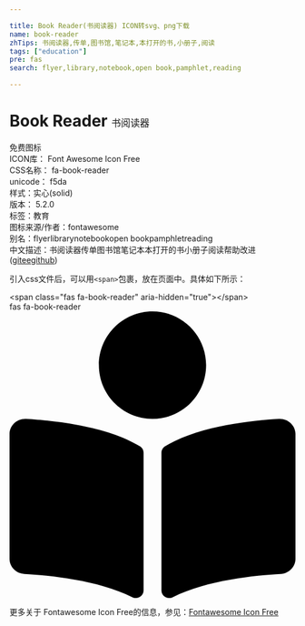 ```yaml
---

title: Book Reader(书阅读器) ICON转svg、png下载
name: book-reader
zhTips: 书阅读器,传单,图书馆,笔记本,本打开的书,小册子,阅读
tags: ["education"]
pre: fas
search: flyer,library,notebook,open book,pamphlet,reading

---
```


# Book Reader  <small style="font-size: 60%;font-weight: 100">书阅读器</small>


<div class="detail-page">
<p>
<span><span class="badge-success badge">免费图标</span> </span>
<br/>
<span>
ICON库：
<span class="badge-secondary badge">Font Awesome Icon Free</span> 
</span>
<br/>
<span>
CSS名称：
<span class="badge-secondary badge">fa-book-reader</span> 
</span>
<br/>
<span>
unicode：
<span class="badge-secondary badge">f5da</span> 
<copy-btn content='f5da' btn-title=""></copy-btn>
<copy-btn :content='String.fromCodePoint(parseInt("f5da", 16))' btn-title="复制U"></copy-btn>
</span><br/><span>样式：<span class="badge-light badge">实心(solid)</span></span>
<br/>
<span>
版本：
<span class="badge-secondary badge">5.2.0</span> 
</span><br/><span>标签：<span class="badge-light badge"><router-link to="/tags/education.html">教育</router-link></span></span>
<br/>
<span>图标来源/作者：<span class="badge-light badge">fontawesome</span></span> 
<br/>
<span>别名：<span class="badge-light badge">flyer</span><span class="badge-light badge">library</span><span class="badge-light badge">notebook</span><span class="badge-light badge">open book</span><span class="badge-light badge">pamphlet</span><span class="badge-light badge">reading</span></span><br/><span class="zh-detail">中文描述：<span class="badge-primary badge">书阅读器</span><span class="badge-primary badge">传单</span><span class="badge-primary badge">图书馆</span><span class="badge-primary badge">笔记本</span><span class="badge-primary badge">本打开的书</span><span class="badge-primary badge">小册子</span><span class="badge-primary badge">阅读</span><span class="help-link"><span>帮助改进</span>(<a href="https://gitee.com/liuwave/icon-helper/edit/master/json/fontawesome/solid/book-reader.json" target="_blank" rel="noopener noreferrer">gitee</a><a href="https://github.com/liuwave/icon-helper/edit/master/json/fontawesome/solid/book-reader.json" target="_blank" rel="noopener noreferrer">github</a></span>)</span><br/>
</p>
</div>
<div class="alert alert-dark">
  <i class="fas fa-book-reader fa-xs"></i>
  <i class="fas fa-book-reader fa-sm"></i>
  <i class="fas fa-book-reader fa-lg"></i>
  <i class="fas fa-book-reader fa-2x"></i>
  <i class="fas fa-book-reader fa-3x"></i>
  <i class="fas fa-book-reader fa-5x"></i>
  <i class="fas fa-book-reader fa-7x"></i>
</div>
<div>
  <p>引入css文件后，可以用<code>&lt;span&gt;</code>包裹，放在页面中。具体如下所示：    
  </p>
  <div class="alert alert-primary" style="font-size: 14px">
    &lt;span class="fas fa-book-reader" aria-hidden="true"&gt;&lt;/span&gt;
    <copy-btn content='<span class="fas fa-book-reader" aria-hidden="true"></span>'></copy-btn>
  </div>
  <div class="alert alert-secondary">
    <i class="fas fa-book-reader"
    style="font-size: 24px"
    aria-hidden="true"></i> fas fa-book-reader
    <copy-btn content="fas fa-book-reader" btn-title="复制图标名称"></copy-btn>
  </div>
</div>
<div id="svg" class="svg-wrap">
<svg xmlns="http://www.w3.org/2000/svg" viewBox="0 0 512 512"><path d="M352 96c0-53.02-42.98-96-96-96s-96 42.98-96 96 42.98 96 96 96 96-42.98 96-96zM233.59 241.1c-59.33-36.32-155.43-46.3-203.79-49.05C13.55 191.13 0 203.51 0 219.14v222.8c0 14.33 11.59 26.28 26.49 27.05 43.66 2.29 131.99 10.68 193.04 41.43 9.37 4.72 20.48-1.71 20.48-11.87V252.56c-.01-4.67-2.32-8.95-6.42-11.46zm248.61-49.05c-48.35 2.74-144.46 12.73-203.78 49.05-4.1 2.51-6.41 6.96-6.41 11.63v245.79c0 10.19 11.14 16.63 20.54 11.9 61.04-30.72 149.32-39.11 192.97-41.4 14.9-.78 26.49-12.73 26.49-27.06V219.14c-.01-15.63-13.56-28.01-29.81-27.09z"/></svg>
</div>
<detail full-name='fa-book-reader'></detail>
    
<div><p>更多关于  Fontawesome Icon Free的信息，参见：<a target="_blank" href="https://iconhelper.cn/fontawesome.html">Fontawesome Icon Free</a>
</p></div>
